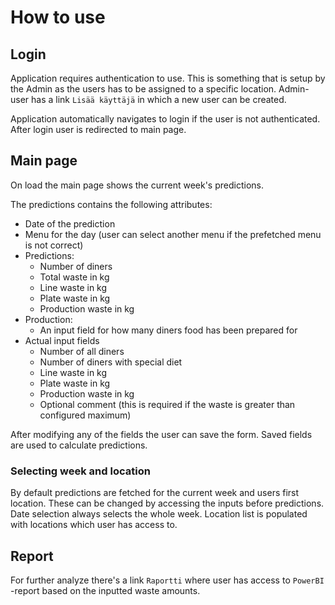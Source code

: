 # How to use

## Login

Application requires authentication to use. This is something that is
setup by the Admin as the users has to be assigned to a specific
location. Admin-user has a link `Lisää käyttäjä` in which a new user can
be created.

Application automatically navigates to login if the user is not
authenticated. After login user is redirected to main page.

## Main page

On load the main page shows the current week's predictions.

The predictions contains the following attributes:

  - Date of the prediction
  - Menu for the day (user can select another menu if the prefetched
    menu is not correct)
  - Predictions:
      - Number of diners
      - Total waste in kg
      - Line waste in kg
      - Plate waste in kg
      - Production waste in kg
  - Production:
      - An input field for how many diners food has been prepared for
  - Actual input fields
      - Number of all diners
      - Number of diners with special diet
      - Line waste in kg
      - Plate waste in kg
      - Production waste in kg
      - Optional comment (this is required if the waste is greater than
        configured maximum)

After modifying any of the fields the user can save the form. Saved
fields are used to calculate predictions.

### Selecting week and location

By default predictions are fetched for the current week and users first
location. These can be changed by accessing the inputs before
predictions. Date selection always selects the whole week. Location list
is populated with locations which user has access to.

## Report

For further analyze there's a link `Raportti` where user has access to
`PowerBI` -report based on the inputted waste amounts.
